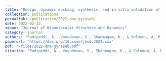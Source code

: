 ```yaml
---
title: "Design, dynamic docking, synthesis, and in vitro validation of a novel DNA gyrase B inhibitor"
collection: publications
permalink: /publication/2022-dna-gyraseb/
date: 2022-02-12
venue: "Journal of Biomolecular Structure and Dynamics"
category: journal
authors: "Pudipeddi, A., Vasudevan, S., Shanmugam, K., & Solomon, A. P."
paperurl: "https://doi.org/10.xxxx/jbsd.2022.xxx"
pdf: "/files/2022-dna-gyraseb.pdf"
citation: "Pudipeddi, A., Vasudevan, S., Shanmugam, K., & Solomon, A. P. (2022). Design, dynamic docking, synthesis, and in vitro validation of a novel DNA gyrase B inhibitor. *Journal of Biomolecular Structure and Dynamics*, 2022. https://doi.org/10.xxxx/jbsd.2022.xxx"
---
```

